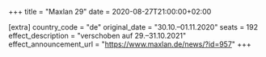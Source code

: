+++
title = "Maxlan 29"
date = 2020-08-27T21:00:00+02:00

[extra]
country_code = "de"
original_date = "30.10.–01.11.2020"
seats = 192
effect_description = "verschoben auf 29.–31.10.2021"
effect_announcement_url = "https://www.maxlan.de/news/?id=957"
+++

